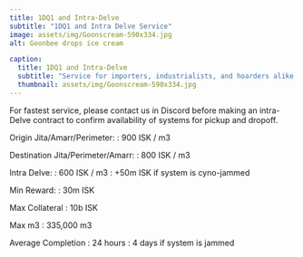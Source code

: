 ```yaml
---
title: 1DQ1 and Intra-Delve
subtitle: "1DQ1 and Intra Delve Service"
image: assets/img/Goonscream-590x334.jpg
alt: Goonbee drops ice cream

caption:
  title: 1DQ1 and Intra-Delve
  subtitle: "Service for importers, industrialists, and hoarders alike."
  thumbnail: assets/img/Goonscream-590x334.jpg
---
```


For fastest service, please contact us in Discord before making an intra-Delve contract to confirm
availability of systems for pickup and dropoff.

Origin Jita/Amarr/Perimeter:
: 900 ISK / m3

Destination Jita/Perimeter/Amarr:
: 800 ISK / m3

Intra Delve:
: 600 ISK / m3
: +50m ISK if system is cyno-jammed

Min Reward:
: 30m ISK

Max Collateral
: 10b ISK

Max m3
: 335,000 m3

Average Completion
: 24 hours
: 4 days if system is jammed